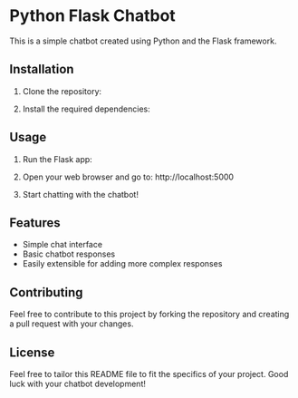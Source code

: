 # Python Flask Chatbot

This is a simple chatbot created using Python and the Flask framework.

## Installation

1. Clone the repository:

2. Install the required dependencies:

## Usage

1. Run the Flask app:

2. Open your web browser and go to: http://localhost:5000

3. Start chatting with the chatbot!

## Features

- Simple chat interface
- Basic chatbot responses
- Easily extensible for adding more complex responses

## Contributing

Feel free to contribute to this project by forking the repository and creating a pull request with your changes.

## License

Feel free to tailor this README file to fit the specifics of your project. Good luck with your chatbot development!
